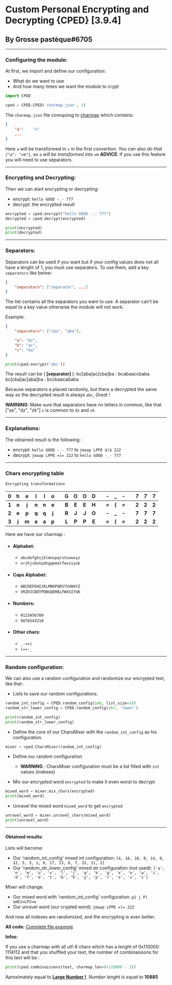 # Custom Personal Encrypting and Decrypting {CPED} [3.9.4]

## By Grosse pastèque#6705

-------------

### Configuring the module:

At first, we import and define our configuration:
- What do we want to use
- And how many times we want the module to crypt

```python
import CPED

cped = CPED.CPED('charmap.json', 3)
```

The `charmap.json` file corespong to [charmap](./charmap.json) which contains:
```json
{
    "a":    "v"
    ...
}
```

Here `a` will be transformed in `v` in the first convertion.
*You can also do that `{"a": "vm"}`, so `a` will be transformed into `vm`*
__**ADVICE**__: If you use this feature you will need to use separators.


-------------


### Encrypting and Decrypting:

Then we can start encrypting or decrypting:
- encrypt:      `hello GOOD -_- 777`
- decrypt:      the encrypted result

```python
encrypted = cped.encrypt("hello GOOD -_- 777")
decrypted = cped.decrypt(encrypted)

print(encrypted)
print(decrypted)
```


-------------


### Separators:

Separators can be used if you want but if your config values does not all have a lenght of 1, you must use separators.
To use them, add a key `separators` like below:
```json
{
    "separators": ["separator", ...]
}
```

The list contains all the separators you want to use.
A separator can't be equel to a key value otherwise the module will not work.

Example:
```json
{
    "separators": ["cba", "aba"],

    "a": "bc",
    "b": "ac",
    "c": "ba"
}
```

```py
print(cped.encrypt('abc'))

```

The result can be ( **[separator]** ):
bc[aba]ac[cba]ba : bcabaaccbaba
bc[cba]ac[aba]ba : bccbaacababa

Because separators a placed randomly, but there a decrypted the same way so the decrypted result is always `abc`, *Great !*

__**WARNING**__: Make sure that separators have no letters in common, like that ["as", "dz", "zk"] `z` is common to `dz` and `zk`


-------------


### Explanations:
The obtained result is the following :
- encrypt:	`hello GOOD -_- 777` to `jmaap LPPE à(à 222`
- decrypt:	`jmaap LPPE =(= 222` to `hello GOOD -_- 777`


-------------


### Chars encrypting table
    Encrypting transformations

| 0  | h  | e  | l  | l  | o  |  | G  | O  | O  | D  |  | -  | _  | -  |  | 7  | 7  | 7  |
| :------------: | :------------: | :------------: | :------------: | :------------: | :------------: | :------------: | :------------: | :------------: | :------------: | :------------: | :------------: | :------------: | :------------: | :------------: | :------------: | :------------: |:------------: |:------------: |
| **1**  | **o** | **j** | **n** | **n** | **e** | | **B** | **E** | **E** | **H** | | **=** | **(** | **=** | | **2** | **2** | **2** |
| **2**  | **e** | **p** | **q** | **q** | **j** | | **R** | **J** | **J** | **O** | | **-** | **_** | **-** | | **7** | **7** | **7** |
| **3**  | **j** | **m** | **a** | **a** | **p** | | **L** | **P** | **P** | **E** | | **=** | **(** | **=** | | **2** | **2** | **2** |



Here we have our charmap :
* #### Alphabet:
    * `abcdefghijklmnopqrstuvwxyz`
    * `vrzhjcbotpdngqemalfwxsiyuk`
* #### Caps Alphabet:
  * `ABCDEFGHIJKLMNOPQRSTUVWXYZ`
  * `VRZHJCBOTPDNGQEMALFWXSIYUK`
* #### Numbers:
  * `0123456789`
  * `9876543210`
* #### Other chars:
  * `_-+=(`
  * `(=+-_`


-------------


### Random configuration:
We can also use a random configuration and randomize our encrypted text, like that :
- Lists to save our random configurations.

```python
random_int_config = CPED.random_config(int, list_size=18)
random_str_lower_config = CPED.random_config(str, 'lower')

print(random_int_config)
print(random_str_lower_config)
```
- Define the core of our CharsMixer with the `random_int_config` as his configuration.


```python
mixer = cped.CharsMixer(random_int_config)
```

- Define our random configuration
    - **WARNING** : CharsMixer configuration must be a list filled with `int` values (indexes)


- Mix our encrypted word `encrypted` to make it even worst to decrypt

```python
mixed_word = mixer.mix_chars(encrypted)
print(mixed_word)
```
- Unravel the mixed word `mixed_word` to get `encrypted`

```python
unravel_word = mixer.unravel_chars(mixed_word)
print(unravel_word)
```


-------------


#### Obtained results:
Lists will become:
- Our 'random_int_config' mixed int configuration: `[4, 16, 10, 0, 14, 8, 12, 5, 3, 1, 9, 17, 13, 6, 7, 15, 11, 2]`
- Our 'random_str_lower_config' mixed str configuration (not used): `['a', 'n', 'm', 'u', 'v', 'l', 'j', 'q', 'k', 'g', 'x', 'o', 'w', 'i', 'd', 'f', 'e', 't', 'b', 'h', 'y', 'p', 'r', 's', 'c', 'z']`

Mixer will change:
- Our mixed word with 'random_int_config' configuration: `p2 j P( amE2=LP2=a`
- Our unravel word (our crypted word): `jmaap LPPE =(= 222`


And now all indexes are randomized, and the encrypting is even better.

__All code:__ [Complete file example](./example/example.py)


**Infos:**

If you use a charmap with all utf-8 chars which has a lenght of 0x110000: 1114112 and that you shuffled your text, the number of combinaissons for this text will be :

```py
print(cped.combinaissons(text, charmap_len=0x110000 - 1))
```

Aproximately equal to **[Large Number !](./example/combinaissons.txt)**.
*Number lenght is equal to* **10885**